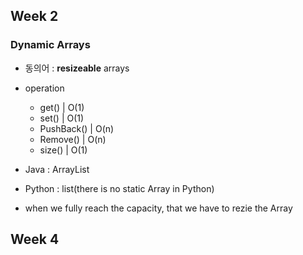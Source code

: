 ## Week 2

### Dynamic Arrays

- 동의어 : **resizeable** arrays
- operation
  - get() | O(1)
  - set() | O(1)
  - PushBack() | O(n)
  - Remove() | O(n)
  - size() | O(1)

- Java : ArrayList
- Python : list(there is no static Array in Python)

- when we fully reach the capacity, that we have to rezie the Array



## Week 4

